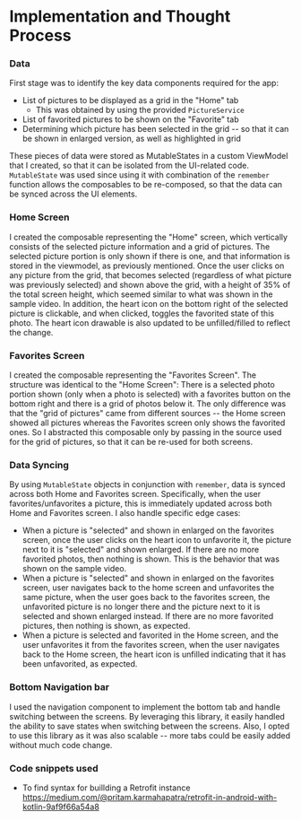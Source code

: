 ﻿# Implementation and Thought Process

### Data

First stage was to identify the key data components required for the app:
* List of pictures to be displayed as a grid in the "Home" tab
	* This was obtained by using the provided `PictureService`
* List of favorited pictures to be shown on the "Favorite" tab
* Determining which picture has been selected in the grid -- so that it can be shown in enlarged version, as well as highlighted in grid

These pieces of data were stored as MutableStates in a custom ViewModel that I created, so that it can be isolated from the UI-related code. `MutableState` was used since using it with combination of the `remember` function allows the composables to be re-composed, so that the data can be synced across the UI elements. 

### Home Screen

I created the composable representing the "Home" screen, which vertically consists of the selected picture information and a grid of pictures.
The selected picture portion is only shown if there is one, and that information is stored in the viewmodel, as previously mentioned. 
Once the user clicks on any picture from the grid, that becomes selected (regardless of what picture was previously selected) and shown above the grid, with a height of 35% of the total screen height, which seemed similar to what was shown in the sample video. In addition, the heart icon on the bottom right of the selected picture is clickable, and when clicked, toggles the favorited state of this photo. The heart icon drawable is also updated to be unfilled/filled to reflect the change.

### Favorites Screen

I created the composable representing the "Favorites Screen". The structure was identical to the "Home Screen": There is a selected photo portion shown (only when a photo is selected) with a favorites button on the bottom right and there is a grid of photos below it. The only difference was that the "grid of pictures" came from different sources -- the Home screen showed all pictures whereas the Favorites screen only shows the favorited ones. So I abstracted this composable only by passing in the source used for the grid of pictures, so that it can be re-used for both screens.

### Data Syncing
By using `MutableState` objects in conjunction with `remember`, data is synced across both Home and Favorites screen. Specifically, when the user favorites/unfavorites a picture, this is immediately updated across both Home and Favorites screen. I also handle specific edge cases:
* When a picture is "selected" and shown in enlarged on the favorites screen, once the user clicks on the heart icon to unfavorite it, the picture next to it is  "selected" and shown enlarged. If there are no more favorited photos, then nothing is shown. This is the behavior that was shown on the sample video.
* When a picture is "selected" and shown in enlarged on the favorites screen, user navigates back to the home screen and unfavorites the same picture, when the user goes back to the favorites screen, the unfavorited picture is no longer there and the picture next to it is selected and shown enlarged instead. If there are no more favorited pictures, then nothing is shown, as expected.
* When a picture is selected and favorited in the Home screen, and the user unfavorites it from the favorites screen, when the user navigates back to the Home screen, the heart icon is unfilled indicating that it has been unfavorited, as expected.

### Bottom Navigation bar
I used the navigation component to implement the bottom tab and handle switching between the screens. By leveraging this library, it easily handled the ability to save states when switching between the screens. Also, I opted to use this library as it was also scalable -- more tabs could be easily added without much code change.


### Code snippets used
- To find syntax for buillding a Retrofit instance https://medium.com/@pritam.karmahapatra/retrofit-in-android-with-kotlin-9af9f66a54a8
